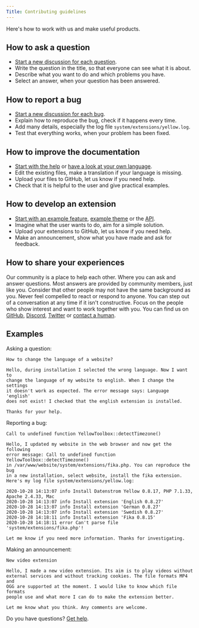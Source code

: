 ```yaml
---
Title: Contributing guidelines
---
```

Here's how to work with us and make useful products.

## How to ask a question

* [Start a new discussion for each question](https://github.com/datenstrom/yellow/discussions).
* Write the question in the title, so that everyone can see what it is about. 
* Describe what you want to do and which problems you have.
* Select an answer, when your question has been answered.

## How to report a bug

* [Start a new discussion for each bug](https://github.com/datenstrom/yellow/discussions/categories/report-a-bug).
* Explain how to reproduce the bug, check if it happens every time.
* Add many details, especially the log file `system/extensions/yellow.log`.
* Test that everything works, when your problem has been fixed.

## How to improve the documentation

* [Start with the help](https://github.com/datenstrom/yellow-extensions/tree/master/source/help) or [have a look at your own language](https://github.com/datenstrom/yellow-extensions#languages).
* Edit the existing files, make a translation if your language is missing.
* Upload your files to GitHub, let us know if you need help.
* Check that it is helpful to the user and give practical examples.

## How to develop an extension

* [Start with an example feature](https://github.com/schulle4u/yellow-extension-helloworld), [example theme](https://github.com/schulle4u/yellow-extension-basic) or the [API](api-for-developers).
* Imagine what the user wants to do, aim for a simple solution.
* Upload your extensions to GitHub, let us know if you need help.
* Make an announcement, show what you have made and ask for feedback.

## How to share your experiences

Our community is a place to help each other. Where you can ask and answer questions. Most answers are provided by community members, just like you. Consider that other people may not have the same background as you. Never feel compelled to react or respond to anyone. You can step out of a conversation at any time if it isn't constructive. Focus on the people who show interest and want to work together with you. You can find us on [GitHub](https://github.com/datenstrom), [Discord](https://discord.gg/NYvTETsHS9), [Twitter](https://twitter.com/datendeveloper) or [contact a human](https://datenstrom.se/contact/).

## Examples

Asking a question:

```
How to change the language of a website?

Hello, during installation I selected the wrong language. Now I want to 
change the language of my website to english. When I change the settings 
it doesn't work as expected. The error message says: Language 'english' 
does not exist! I checked that the english extension is installed.

Thanks for your help.
```

Reporting a bug:

```
Call to undefined function YellowToolbox::detectTimezone()

Hello, I updated my website in the web browser and now get the following 
error message: Call to undefined function YellowToolbox::detectTimezone() 
in /var/www/website/system/extensions/fika.php. You can reproduce the bug 
in a new installation, select website, install the fika extension. 
Here's my log file system/extensions/yellow.log:

2020-10-28 14:13:07 info Install Datenstrom Yellow 0.8.17, PHP 7.1.33, Apache 2.4.33, Mac
2020-10-28 14:13:07 info Install extension 'English 0.8.27'
2020-10-28 14:13:07 info Install extension 'German 0.8.27'
2020-10-28 14:13:07 info Install extension 'Swedish 0.8.27'
2020-10-28 14:18:11 info Install extension 'Fika 0.8.15'
2020-10-28 14:18:11 error Can't parse file 'system/extensions/fika.php'!

Let me know if you need more information. Thanks for investigating.
```

Making an announcement:

```
New video extension

Hello, I made a new video extension. Its aim is to play videos without 
external services and without tracking cookies. The file formats MP4 and 
OGG are supported at the moment. I would like to know which file formats 
people use and what more I can do to make the extension better.

Let me know what you think. Any comments are welcome.
```

Do you have questions? [Get help](.). 

